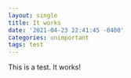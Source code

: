 ```yaml
---
layout: single
title: It works
date: '2021-04-23 22:41:45 -0400'
categories: unimportant
tags: test
---
```


This is a test. It works!
